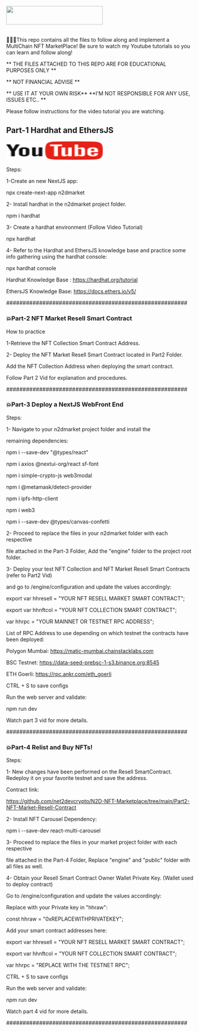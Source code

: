 
<a href="http://youtube.a3b.io" target="_blank"><img src="https://github.com/net2devcrypto/N2D-NFT-Marketplace/blob/main/n2DMarket.png" width="260" height="50"></a>
##
🚀👩‍🚀This repo contains all the files to follow along and implement a MultiChain NFT MarketPlace! Be sure to watch my Youtube tutorials so you can learn and follow along!

** THE FILES ATTACHED TO THIS REPO ARE FOR EDUCATIONAL PURPOSES ONLY **

** NOT FINANCIAL ADVISE **

** USE IT AT YOUR OWN RISK** **I'M NOT RESPONSIBLE FOR ANY USE, ISSUES ETC.. **

Please follow instructions for the video tutorial you are watching.

## Part-1 Hardhat and EthersJS

<a href="http://youtube.a3b.io" target="_blank"><img src="https://github.com/net2devcrypto/misc/blob/main/ytlogo.svg" width="260" height="50"></a>

Steps:

1-Create an new NextJS app:

npx create-next-app n2dmarket

2- Install hardhat in the n2dmarket project folder.

npm i hardhat

3- Create a hardhat environment (Follow Video Tutorial)

npx hardhat

4- Refer to the Hardhat and EthersJS knowledge base and 
practice some info gathering using the hardhat console:

npx hardhat console

Hardhat Knowledge Base : https://hardhat.org/tutorial

EthersJS Knowledge Base: https://docs.ethers.io/v5/

#######################################################

<h3>💥Part-2 NFT Market Resell Smart Contract</h3>

How to practice

1-Retrieve the NFT Collection Smart Contract Address.

2- Deploy the NFT Market Resell Smart Contract located in Part2 Folder.

Add the NFT Collection Address when deploying the smart contract.

Follow Part 2 Vid for explanation and procedures.

#######################################################

<h3>💥Part-3 Deploy a NextJS WebFront End</h3>

Steps:

1- Navigate to your n2dmarket project folder and install the

remaining dependencies:

npm i --save-dev "@types/react"

npm i axios @nextui-org/react sf-font

npm i simple-crypto-js web3modal

npm i @metamask/detect-provider

npm i ipfs-http-client

npm i web3

npm i --save-dev @types/canvas-confetti


2- Proceed to replace the files in your n2dmarket folder with each respective

file attached in the Part-3 Folder, Add the "engine" folder to the project root folder.

3- Deploy your test NFT Collection and NFT Market Resell Smart Contracts (refer to Part2 Vid)

and go to /engine/configuration and update the values accordingly:

export var hhresell = "YOUR NFT RESELL MARKET SMART CONTRACT";

export var hhnftcol = "YOUR NFT COLLECTION SMART CONTRACT";

var hhrpc = "YOUR MAINNET OR TESTNET RPC ADDRESS";

List of RPC Address to use depending on which testnet the contracts have been deployed:

Polygon Mumbai: https://matic-mumbai.chainstacklabs.com

BSC Testnet: https://data-seed-prebsc-1-s3.binance.org:8545

ETH Goerli: https://rpc.ankr.com/eth_goerli

CTRL + S to save configs

Run the web server and validate:

npm run dev

Watch part 3 vid for more details.

#######################################################

<h3>💥Part-4 Relist and Buy NFTs!</h3>

Steps:

1- New changes have been performed on the Resell SmartContract.
Redeploy it on your favorite testnet and save the address.

Contract link: 

https://github.com/net2devcrypto/N2D-NFT-Marketplace/tree/main/Part2-NFT-Market-Resell-Contract

2- Install NFT Carousel Dependency:

npm i --save-dev react-multi-carousel

3- Proceed to replace the files in your market project folder with each respective

file attached in the Part-4 Folder, Replace "engine" and "public" folder with all files as well.

4- Obtain your Resell Smart Contract Owner Wallet Private Key. (Wallet used to deploy contract)

Go to /engine/configuration and update the values accordingly:

Replace with your Private key in "hhraw":

const hhraw = "0xREPLACEWITHPRIVATEKEY";

Add your smart contract addresses here:

export var hhresell = "YOUR NFT RESELL MARKET SMART CONTRACT";

export var hhnftcol = "YOUR NFT COLLECTION SMART CONTRACT";

var hhrpc = "REPLACE WITH THE TESTNET RPC";

CTRL + S to save configs

Run the web server and validate:

npm run dev

Watch part 4 vid for more details.

#######################################################
